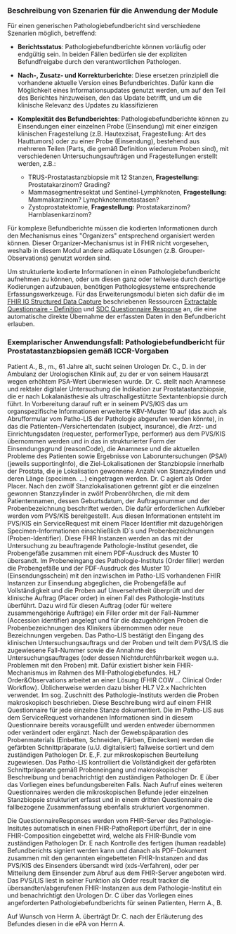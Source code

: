 ### Beschreibung von Szenarien für die Anwendung der Module

Für einen generischen Pathologiebefundbericht sind verschiedene Szenarien möglich, betreffend: 

* **Berichtsstatus**: Pathologiebefundberichte können vorläufig oder endgültig sein. In beiden Fällen bedürfen sie der expliziten Befundfreigabe durch den verantwortlichen Pathologen. 

* **Nach-, Zusatz- und Korrekturberichte**: Diese ersetzen prinzipiell die vorhandene aktuelle Version eines Befundberichtes. Dafür kann die Möglichkeit eines Informationsupdates genutzt werden, um auf den Teil des Berichtes hinzuweisen, den das Update betrifft, und um die klinische Relevanz des Updates zu klassifizieren 

* **Komplexität des Befundberichtes**: Pathologiebefundberichte können zu Einsendungen einer einzelnen Probe (Einsendung) mit einer einzigen klinischen Fragestellung (z.B. Hautexzisat, Fragestellung: Art des Hauttumors) oder zu einer Probe (Einsendung), bestehend aus mehreren Teilen (Parts, die gemäß Definition wiederum Proben sind), mit verschiedenen Untersuchungsaufträgen und Fragestellungen erstellt werden, z.B.:
    * TRUS-Prostatastanzbiopsie mit 12 Stanzen, **Fragestellung:** Prostatakarzinom? Grading?
    * Mammasegmentresektat und Sentinel-Lymphknoten, **Fragestellung:** Mammakarzinom? Lymphknotenmetastasen?
    * Zystoprostatektomie, **Fragestellung:** Prostatakarzinom? Harnblasenkarzinom?

Für komplexe Befundberichte müssen die kodierten Informationen durch den Mechanismus eines "Organizers" entsprechend organisiert werden können. Dieser Organizer-Mechanismus ist in FHIR nicht vorgesehen, weshalb in diesem Modul andere adäquate Lösungen (z.B. Grouper-Observations) genutzt worden sind. 

Um strukturierte kodierte Informationen in einen Pathologiebefundbericht aufnehmen zu können, oder um diesen ganz oder teilweise durch derartige Kodierungen aufzubauen, benötigen Pathologiesysteme entsprechende Erfassungswerkzeuge. Für das Erweiterungsmodul bieten sich dafür die im [FHIR IG Structured Data Capture](http://hl7.org/fhir/uv/sdc/STU3/index.html) beschriebenen Ressourcen [Extractable Questionnaire - Definition](http://hl7.org/fhir/uv/sdc/STU3/StructureDefinition-sdc-questionnaire-extr-defn.html) und [SDC Questionnaire Response](http://hl7.org/fhir/uv/sdc/STU3/StructureDefinition-sdc-questionnaireresponse.html) an, die eine automatische direkte Übernahme der erfassten Daten in den Befundbericht erlauben. 

### Exemplarischer Anwendungsfall: Pathologiebefundbericht für Prostatastanzbiopsien gemäß ICCR-Vorgaben

Patient A., B., m., 61 Jahre alt, sucht seinen Urologen Dr. C., D. in der Ambulanz der Urologischen Klinik auf, zu der er von seinem Hausarzt wegen erhöhtem PSA-Wert überwiesen wurde. Dr. C. stellt nach Anamnese und rektaler digitaler Untersuchung die Indikation zur Prostatastanzbiopsie, die er nach Lokalanästhesie als ultraschallgestützte Sextantenbiopsie durch führt.
In Vorbereitung darauf ruft er in seinem PVS/KIS das um organspezifische Informationen erweiterte KBV-Muster 10 auf (das auch als Abrufformular vom Patho-LIS der Pathologie abgerufen werden könnte), in das die Patienten-/Versichertendaten (subject, insurance), die Arzt- und Einrichtungsdaten (requester, performerType, performer) aus dem PVS/KIS übernommen werden und in das in strukturierter Form der Einsendungsgrund (reasonCode), die Anamnese und die aktuellen Probleme des Patienten sowie Ergebnisse von Laboruntersuchungen (PSA!) (jeweils supportingInfo), die Ziel-Lokalisationen der Stanzbiopsie innerhalb der Prostata, die je Lokalisation gewonnene Anzahl von Stanzzylindern und deren Länge (specimen. …) eingetragen werden. Dr. C agiert als Order Placer.
Nach den zwölf Stanzlokalisationen getrennt gibt er die einzelnen gewonnen Stanzzylinder in zwölf Probenröhrchen, die mit dem Patientennamen, dessen Geburtsdatum, der Auftragsnummer und der Probenbezeichnung beschriftet werden. Die dafür erforderlichen Aufkleber werden vom PVS/KIS bereitgestellt.
Aus diesen Informationen entsteht im PVS/KIS ein ServiceRequest mit einem Placer Identifier mit dazugehörigen Specimen-Informationen einschließlich ID´s und Probenbezeichnungen (Proben-Identifier). Diese FHIR Instanzen werden an das mit der Untersuchung zu beauftragende Pathologie-Institut gesendet, die Probengefäße zusammen mit einem PDF-Ausdruck des Muster 10 übersandt.
Im Probeneingang des Pathologie-Instituts (Order filler) werden die Probengefäße und der PDF-Ausdruck des Muster 10 (Einsendungsschein) mit den inzwischen im Patho-LIS vorhandenen FHIR Instanzen zur Einsendung abgeglichen, die Probengefäße auf Vollständigkeit und die Proben auf Unversehrtheit überprüft und der klinische Auftrag (Placer order) in einen Fall des Pathologie-Instituts überführt. Dazu wird für diesen Auftrag (oder für weitere zusammengehörige Aufträge) ein Filler order mit der Fall-Nummer (Accession identifier) angelegt und für die dazugehörigen Proben die Probenbezeichnungen des Klinikers übernommen oder neue Bezeichnungen vergeben.
Das Patho-LIS bestätigt den Eingang des klinischen Untersuchungsauftrags und der Proben und teilt dem PVS/LIS die zugewiesene Fall-Nummer sowie die Annahme des Untersuchungsauftrages (oder dessen Nichtdurchführbarkeit wegen u.a. Problemen mit den Proben) mit. Dafür existiert bisher kein FHIR-Mechanismus im Rahmen des MII-Pathologiebefundes. HL7 Order&Observations arbeitet an einer Lösung (FHIR COW … Clinical Order Workflow). Üblicherweise werden dazu bisher HL7 V2.x Nachrichten verwendet.
Im sog. Zuschnitt des Pathologie-Instituts werden die Proben makroskopisch beschrieben. Diese Beschreibung wird auf einem FHIR Questionnaire für jede einzelne Stanze dokumentiert. Die im Patho-LIS aus dem ServiceRequest vorhandenen Informationen sind in diesem Questionnaire bereits vorausgefüllt und werden entweder übernommen oder verändert oder ergänzt.
Nach der Gewebspäparation des Probenmaterials (Einbetten, Schneiden, Färben, Eindecken) werden die gefärbten Schnittpräparate (u.U. digitalisiert) fallweise sortiert und dem zuständigen Pathologen Dr. E.,F. zur mikroskopischen Beurteilung zugewiesen. Das Patho-LIS kontrolliert die Vollständigkeit der gefärbten Schnittpräparate gemäß Probeneingang und makroskopischer Beschreibung und benachrichtigt den zuständigen Pathologen Dr. E über das Vorliegen eines befundungsbereiten Falls.
Nach Aufruf eines weiteren Questionnaires werden die mikroskopischen Befunde jeder einzelnen Stanzbiopsie strukturiert erfasst und in einem dritten Questionnaire die fallbezogene Zusammenfassung ebenfalls strukturiert vorgenommen.

Die QuestionnaireResponses werden vom FHIR-Server des Pathologie-Insitutes automatisch in einen FHIR-PathoReport überführt, der in eine FHIR-Composition eingebettet wird, welche als FHIR-Bundle vom zuständigen Pathologen Dr. E nach Kontrolle des fertigen (human readable) Befundberichts signiert werden kann und danach als PDF-Dokument zusammen mit den genannten eingebetteten FHIR-Instanzen and das PVS/KIS des Einsenders übersandt wird (xds-Verfahren), oder per Mitteilung dem Einsender zum Abruf aus dem FHIR-Server angeboten wird.
Das PVS/LIS liest in seiner Funktion als Order result tracker die übersandten/abgerufenen FHIR-Instanzen aus dem Pathologie-Institut ein und benachrichtigt den Urologen Dr. C über das Vorliegen eines angeforderten Pathologiebefundberichts für seinen Patienten, Herrn A., B.

Auf Wunsch von Herrn A. überträgt Dr. C. nach der Erläuterung des Befundes diesen in die ePA von Herrn A.